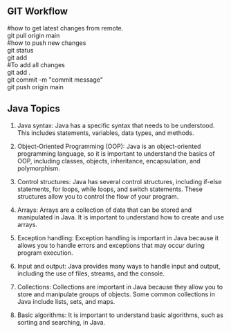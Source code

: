 ## GIT Workflow  
#how to get latest changes from remote.  
git pull origin main  
#how to push new changes  
git status  
git add <Filename>   
#To add all changes  
git add .  
git commit -m "commit message"  
git push origin main  

## Java Topics
1. Java syntax: Java has a specific syntax that needs to be understood. This includes statements, variables, data types, and methods.

2. Object-Oriented Programming (OOP): Java is an object-oriented programming language, so it is important to understand the basics of OOP, including classes, objects, inheritance, encapsulation, and polymorphism.

3. Control structures: Java has several control structures, including if-else statements, for loops, while loops, and switch statements. These structures allow you to control the flow of your program.

4. Arrays: Arrays are a collection of data that can be stored and manipulated in Java. It is important to understand how to create and use arrays.

5. Exception handling: Exception handling is important in Java because it allows you to handle errors and exceptions that may occur during program execution.

6. Input and output: Java provides many ways to handle input and output, including the use of files, streams, and the console.

7. Collections: Collections are important in Java because they allow you to store and manipulate groups of objects. Some common collections in Java include lists, sets, and maps.

8. Basic algorithms: It is important to understand basic algorithms, such as sorting and searching, in Java.
 
